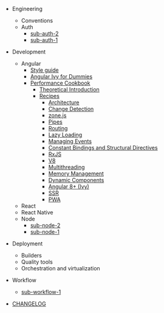 - Engineering
  - Conventions
  - Auth
    - [sub-auth-2](engineering/auth/sub-auth-2.md)
    - [sub-auth-1](engineering/auth/sub-auth-1.md)

- Development
  - Angular
    - [Style guide](development/angular/style-guide.md)
    - [Angular Ivy for Dummies](development/angular/angular-ivy-for-dummies.md)
    - [Performance Cookbook](development/angular/performance-cookbook.md)
      - [Theoretical Introduction](development/angular/performance-cookbook.md)
      - [Recipes](development/angular/performance-cookbook.md)
        - [Architecture](development/angular/performance-cookbook/architecture.md)
        - [Change Detection](development/angular/performance-cookbook/change-detection.md)
        - [zone.js](development/angular/performance-cookbook/zonejs.md)
        - [Pipes](development/angular/performance-cookbook/pipes.md)
        - [Routing](development/angular/performance-cookbook/routing.md)
        - [Lazy Loading](development/angular/performance-cookbook/lazy-loading.md)
        - [Managing Events](development/angular/performance-cookbook/managing-events.md)
        - [Constant Bindings and Structural Directives](development/angular/performance-cookbook/constant-bindings-and-structural-directives.md)
        - [RxJS](development/angular/performance-cookbook/rxjs.md)
        - [V8](development/angular/performance-cookbook/v8.md)
        - [Multithreading](development/angular/performance-cookbook/multithreading.md)
        - [Memory Management](development/angular/performance-cookbook/memory-management.md)
        - [Dynamic Components](development/angular/performance-cookbook/dynamic-components.md)
        - [Angular 8+ (Ivy)](development/angular/performance-cookbook/angular8-ivy.md)
        - [SSR](development/angular/performance-cookbook/ssr.md)
        - [PWA](development/angular/performance-cookbook/pwa.md)
  - React
  - React Native
  - Node 
    - [sub-node-2](development/node/sub-node-2.md)
    - [sub-node-1](development/node/sub-node-1.md)

- Deployment
  - Builders
  - Quality tools
  - Orchestration and virtualization


- Workflow
  - [sub-workflow-1](workflow/sub-workflow-1.md)

- [CHANGELOG](CHANGELOG.md)
